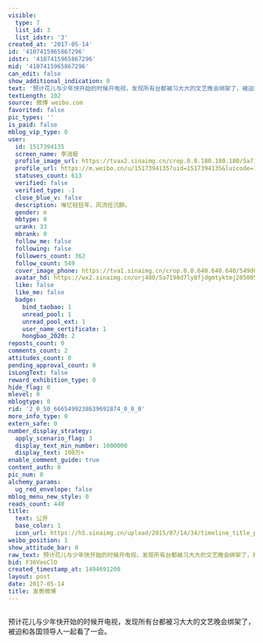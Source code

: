 ```yaml
---
visible:
  type: 7
  list_id: 3
  list_idstr: '3'
created_at: '2017-05-14'
id: '4107415965867296'
idstr: '4107415965867296'
mid: '4107415965867296'
can_edit: false
show_additional_indication: 0
text: '预计花儿与少年快开始的时候开电视，发现所有台都被习大大的文艺晚会绑架了，被迫和各国领导人一起看了一会。 '
textLength: 102
source: 微博 weibo.com
favorited: false
pic_types: ''
is_paid: false
mblog_vip_type: 0
user:
  id: 1517394135
  screen_name: 李消极
  profile_image_url: https://tvax2.sinaimg.cn/crop.0.0.180.180.180/5a7198d7ly8fjdgmtyktmj20500500so.jpg?KID=imgbed,tva&Expires=1606399441&ssig=ss1Ig91h3z
  profile_url: https://m.weibo.cn/u/1517394135?uid=1517394135&luicode=10000011&lfid=2304131517394135_-_WEIBO_SECOND_PROFILE_WEIBO
  statuses_count: 613
  verified: false
  verified_type: -1
  close_blue_v: false
  description: 唯忆轻狂年，风流任沉醉。
  gender: m
  mbtype: 0
  urank: 33
  mbrank: 0
  follow_me: false
  following: false
  followers_count: 362
  follow_count: 549
  cover_image_phone: https://tva1.sinaimg.cn/crop.0.0.640.640.640/549d0121tw1egm1kjly3jj20hs0hsq4f.jpg
  avatar_hd: https://wx2.sinaimg.cn/orj480/5a7198d7ly8fjdgmtyktmj20500500so.jpg
  like: false
  like_me: false
  badge:
    bind_taobao: 1
    unread_pool: 1
    unread_pool_ext: 1
    user_name_certificate: 1
    hongbao_2020: 2
reposts_count: 0
comments_count: 2
attitudes_count: 0
pending_approval_count: 0
isLongText: false
reward_exhibition_type: 0
hide_flag: 0
mlevel: 0
mblogtype: 0
rid: '2_0_50_6665499238639692874_0_0_0'
more_info_type: 0
extern_safe: 0
number_display_strategy:
  apply_scenario_flag: 3
  display_text_min_number: 1000000
  display_text: 100万+
enable_comment_guide: true
content_auth: 0
pic_num: 0
alchemy_params:
  ug_red_envelope: false
mblog_menu_new_style: 0
reads_count: 440
title:
  text: 公开
  base_color: 1
  icon_url: https://h5.sinaimg.cn/upload/2015/07/14/34/timeline_title_public_default.png
weibo_position: 1
show_attitude_bar: 0
raw_text: 预计花儿与少年快开始的时候开电视，发现所有台都被习大大的文艺晚会绑架了，被迫和各国领导人一起看了一会。 ​​​
bid: F36VeoClO
created_timestamp_at: 1494691200
layout: post
date: 2017-05-14
title: 发表微博
---
```


![]()

预计花儿与少年快开始的时候开电视，发现所有台都被习大大的文艺晚会绑架了，被迫和各国领导人一起看了一会。 

